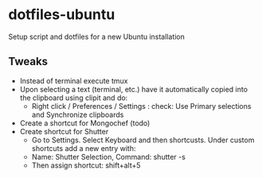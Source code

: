 # dotfiles-ubuntu
Setup script and dotfiles for a new Ubuntu installation

## Tweaks

* Instead of terminal execute tmux
* Upon selecting a text (terminal, etc.) have it automatically copied into the clipboard using clipit and do:
  * Right click / Preferences / Settings : check: Use Primary selections and Synchronize clipboards
* Create a shortcut for Mongochef (todo)
* Create shortcut for Shutter
  * Go to Settings. Select Keyboard and then shortcusts. Under custom shortcuts add a new entry with:
  * Name: Shutter Selection, Command: shutter -s
  * Then assign shortcut: shift+alt+5
 
 
